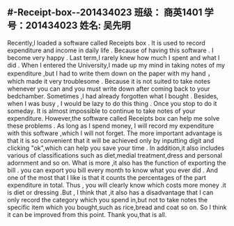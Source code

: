  #-Receipt-box--201434023
  班级：  商英1401 学号：201434023   姓名:   吴先明
------
Recently,l loaded a software called Receipts box . 
It is used to record expenditure and income in daily life .
Because of having this software . I become very happy .
Last term,I rarely knew how much I spent and what I did .
When I entered the University,I made up my mind in taking notes of my expenditure ,but I had to write them down on the paper with my hand ，which made it very troublesome .
Because it is not suited to take notes whenever you can and you must write down after coming back to your bedchamber.
Sometimes ,I had already forgotten what I bought .
Besides, when I was busy , I would be lazy to do this thing .
Once you stop to do it someday. It is almost impossible to continue to take notes of your expenditure.
However,the software called Receipts box can help me solve these problems .
As long as I spend money, I will record my expenditure with this software ,which I will not forget.
The more important advantage is that it is so convenient that it will be achieved only by inputting digit and clicking "ok",which can help you save your time .
In addition,it also includes various of classifications such as diet,medial treatment,dress and personal adornment and so on.
What is more ,it also has the function of exporting the bill .
you can export you bill every month to know what you ever did .
And one of the most that I like is that it counts the percentages of the part expenditure in total.
Thus , you will clearly know which costs more money .it is diet or dressing 
.But , I think that ,it also has a disadvantage that I can only record the category which you spend in,but not to take notes the specific item which you bought,such as rice,bread and coat so on.
So I think it can be improved from this point. 
Thank you,that is all.
